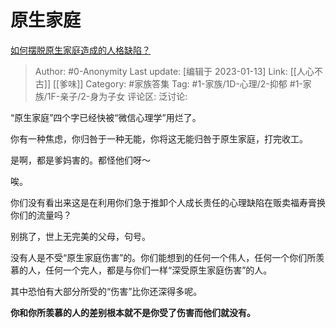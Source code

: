 # 原生家庭
[如何摆脱原生家庭造成的人格缺陷？](https://www.zhihu.com/question/291784243/answer/591110456)

> Author: #0-Anonymity
> Last update: [编辑于 2023-01-13]
> Link: [[人心不古]] [[爹味]]
> Category: #家族答集
> Tag: #1-家族/1D-心理/2-抑郁 #1-家族/1F-亲子/2-身为子女
> 评论区:
> 泛讨论:

“原生家庭”四个字已经快被“微信心理学”用烂了。

你有一种焦虑，你归咎于一种无能，你将这无能归咎于原生家庭，打完收工。

是啊，都是爹妈害的。都怪他们呀～

唉。

你们没有看出来这是在利用你们急于推卸个人成长责任的心理缺陷在贩卖福寿膏换你们的流量吗？

别挑了，世上无完美的父母，句号。

没有人是不受“原生家庭伤害”的。你们能想到的任何一个伟人，任何一个你们所羡慕的人，任何一个完人，都是与你们一样“深受原生家庭伤害”的人。

其中恐怕有大部分所受的“伤害”比你还深得多呢。

**你和你所羡慕的人的差别根本就不是你受了伤害而他们就没有。**
